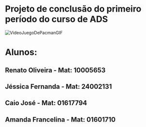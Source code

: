 # Projeto de conclusão do primeiro período do curso de ADS

![VideoJuegoDePacmanGIF](https://github.com/rentsoo/pacman/assets/131482482/da11d772-0b6f-420c-b5ba-83216ea02fd2)

# Alunos:

## Renato Oliveira - Mat: 10005653
## Jéssica Fernanda - Mat: 24002131
## Caio José - Mat: 01617794
## Amanda Francelina - Mat: 01601710
